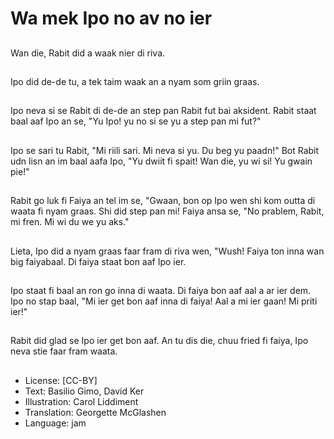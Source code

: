 # Wa mek Ipo no av no ier

##
Wan die, Rabit did a waak nier di riva.

##
Ipo did de-de tu, a tek taim waak an a nyam som griin graas.

##
Ipo neva si se Rabit di de-de an step pan Rabit fut bai aksident. Rabit staat baal aaf Ipo an se, "Yu Ipo! yu no si se yu a step pan mi fut?"

##
Ipo se sari tu Rabit, "Mi riili sari. Mi neva si yu. Du beg yu paadn!" Bot Rabit udn lisn an im baal aafa Ipo, "Yu dwiit fi spait! Wan die, yu wi si! Yu gwain pie!"

##
Rabit go luk fi Faiya an tel im se, "Gwaan, bon op Ipo wen shi kom outta di waata fi nyam graas. Shi did step pan mi! Faiya ansa se, "No prablem, Rabit, mi fren. Mi wi du we yu aks."

##
Lieta, Ipo did a nyam graas faar fram di riva wen, "Wush! Faiya ton inna wan big faiyabaal. Di faiya staat bon aaf Ipo ier.

##
Ipo staat fi baal an ron go inna di waata. Di faiya bon aaf aal a ar ier dem. Ipo no stap baal, "Mi ier get bon aaf inna di faiya! Aal a mi ier gaan! Mi priti ier!"

##
Rabit did glad se Ipo ier get bon aaf. An tu dis die, chuu fried fi faiya, Ipo neva stie faar fram waata.

##
* License: [CC-BY]
* Text: Basilio Gimo, David Ker
* Illustration: Carol Liddiment
* Translation: Georgette McGlashen
* Language: jam
